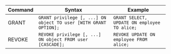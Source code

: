 

| Command | Syntax | Example |
|---------|--------|---------|
| GRANT | `GRANT privilege [, ...] ON object TO user [WITH GRANT OPTION];` | `GRANT SELECT, UPDATE ON employee TO alice;` |
| REVOKE | `REVOKE privilege [, ...] ON object FROM user [CASCADE];` | `REVOKE UPDATE ON employee FROM alice;` |
